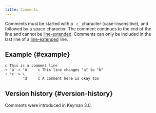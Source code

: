```yaml
---
title: Comments 
---
```


Comments must be started with a ` c ` character (case-insensitive), and
followed by a space character. The comment continues to the end of the
line and cannot be
[line-extended](long-lines.php "Long lines and continuations"). Comments
can only be included in the last line of a
[line-extended](long-lines.php "Long lines and continuations") line.

## Example {#example}

~~~ language-keyman
c This is a comment line
+ 'a' > 'b'    c This line changes "a" to "b"
+ 'c' > \
        'd'    c A comment here is okay too
~~~

## Version history {#version-history}

Comments were introduced in Keyman 3.0.
